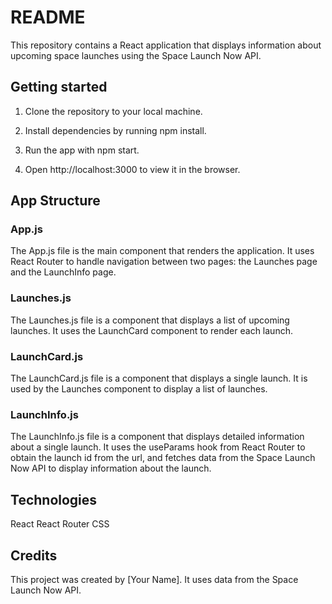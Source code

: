 # README

This repository contains a React application that displays information about upcoming space launches using the Space Launch Now API.

## Getting started

1. Clone the repository to your local machine.

2. Install dependencies by running npm install.

3. Run the app with npm start.

4. Open http://localhost:3000 to view it in the browser.

## App Structure

### App.js

The App.js file is the main component that renders the application. It uses React Router to handle navigation between two pages: the Launches page and the LaunchInfo page.

### Launches.js

The Launches.js file is a component that displays a list of upcoming launches. It uses the LaunchCard component to render each launch.

### LaunchCard.js

The LaunchCard.js file is a component that displays a single launch. It is used by the Launches component to display a list of launches.

### LaunchInfo.js

The LaunchInfo.js file is a component that displays detailed information about a single launch. It uses the useParams hook from React Router to obtain the launch id from the url, and fetches data from the Space Launch Now API to display information about the launch.

## Technologies

React
React Router
CSS

## Credits

This project was created by [Your Name]. It uses data from the Space Launch Now API.
